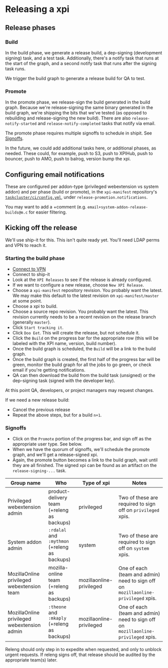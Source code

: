# Releasing a xpi

## Release phases

### Build

In the build phase, we generate a release build, a dep-signing (development signing) task, and a test task. Additionally, there's a notify task that runs at the start of the graph, and a second notify task that runs after the signing task runs.

We trigger the build graph to generate a release build for QA to test.

### Promote

In the promote phase, we release-sign the build generated in the build graph. Because we're release-signing the same binary generated in the build graph, we're shipping the bits that we've tested (as opposed to rebuilding and release-signing the new build). There are also `release-notify-started` and `release-notify-completed` tasks that notify via email.

The promote phase requires multiple signoffs to schedule in shipit. See [Signoffs](#Signoffs).

In the future, we could add additional tasks here, or additional phases, as needed. These could, for example, push to S3, push to XPIHub, push to bouncer, push to AMO, push to balrog, version bump the xpi.

## Configuring email notifications

These are configured per addon-type (privileged webextension vs system addon) and per phase (build or promote), in the `xpi-manifest` repository's [`taskcluster/ci/config.yml`](../taskcluster/ci/config.yml), under `release-promotion.notifications`.

You may want to add a +comment (e.g. `email+system-addon-release-builds@m.c` for easier filtering.

## Kicking off the release

We'll use ship-it for this. This isn't quite ready yet. You'll need LDAP perms and VPN to reach it.

### Starting the build phase

  - [Connect to VPN](https://mana.mozilla.org/wiki/display/IT/Mozilla+VPN)
  - Connect to ship-it
  - Look at the `XPI Releases` to see if the release is already configured.
  - If we want to configure a new release, choose `New XPI Release`.
  - Choose a `xpi-manifest` repository revision. You probably want the latest. We may make this default to the latest revision on `xpi-manifest/master` at some point.
  - Choose a xpi to build.
  - Choose a source repo revision. You probably want the latest. This revision currently needs to be a recent revision on the release branch (generally `master`).
  - Click `Start tracking it`.
  - Click `Doo Eet`. This will create the release, but not schedule it.
  - Click the `Build` on the progress bar for the appropriate row (this will be labeled with the XPI name, version, build number).
  - Once the build graph is scheduled, the `Build` will be a link to the build graph.
  - Once the build graph is created, the first half of the progress bar will be green, monitor the build graph for all the jobs to go green, or check email if you're getting notifications.
  - QA can then download the build from the build task (unsigned) or the dep-signing task (signed with the developer key).

At this point QA, developers, or project managers may request changes.

If we need a new release build:

  - Cancel the previous release
  - Repeat the above steps, but for a build `n+1`.

### Signoffs

  - Click on the `Promote` portion of the progress bar, and sign off as the appropriate user type. See below.
  - When we have the quorum of signoffs, we'll schedule the promote graph, and we'll get a release-signed xpi.
  - Again, the promote button becomes a link to the build graph, wait until they are all finished. The signed xpi can be found as an artifact on the `release-signing-...` task.

| Group name | Who | Type of xpi | Notes |
| ---------- | --- | ----------- | ----- |
Privileged webextension admin | product-delivery team (+releng as backups) | privileged | Two of these are required to sign off on `privileged` xpis.
System addon admin | `:rdalal` and `:mythmon` (+releng as backups) | system | Two of these are required to sign off on `system` xpis.
MozillaOnline privileged webextension team | mozilla-online team (+releng as backups) | mozillaonline-privileged | One of each (team and admin) need to sign off on `mozillaonline-privileged` xpis.
MozillaOnline privileged webextension admin | `:theone` and `:mkaply` (+releng as backups) | mozillaonline-privileged | One of each (team and admin) need to sign off on `mozillaonline-privileged` xpis.

Releng should only step in to expedite when requested, and only to unblock urgent requests. If releng signs off, that release should be audited by the appropriate team(s) later.
